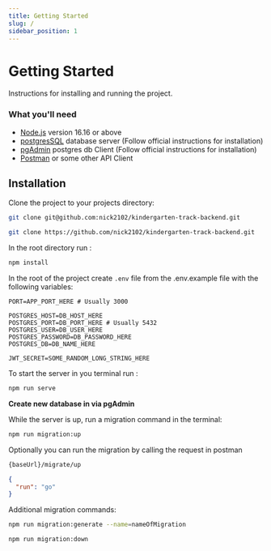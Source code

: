 ```yaml
---
title: Getting Started
slug: /
sidebar_position: 1
---
```


# Getting Started

Instructions for installing and running the project.

### What you'll need

- [Node.js](https://nodejs.org/en/download/) version 16.16 or above
- [postgresSQL](https://www.postgresql.org/download/) database server (Follow official instructions for installation)
- [pgAdmin](https://www.pgadmin.org/download/) postgres db Client (Follow official instructions for installation)
- [Postman](https://www.postman.com/) or some other API Client

## Installation

Clone the project to your projects directory:

```bash title="via SSH"
git clone git@github.com:nick2102/kindergarten-track-backend.git
```

```bash title="via HTTPS"
git clone https://github.com/nick2102/kindergarten-track-backend.git
```

In the root directory run :

```bash
npm install
```

In the root of the project create `.env` file from the .env.example file with the following variables:

```dotenv
PORT=APP_PORT_HERE # Usually 3000

POSTGRES_HOST=DB_HOST_HERE
POSTGRES_PORT=DB_PORT_HERE # Usually 5432
POSTGRES_USER=DB_USER_HERE
POSTGRES_PASSWORD=DB_PASSWORD_HERE
POSTGRES_DB=DB_NAME_HERE

JWT_SECRET=SOME_RANDOM_LONG_STRING_HERE
```

To start the server in you terminal run :

```bash
npm run serve
```

**Create new database in via pgAdmin**

While the server is up, run a migration command in the terminal:

```bash
npm run migration:up
```

Optionally you can run the migration by calling the request in postman
```bash title="src\controllers\Migration\Migration.controller.ts"
{baseUrl}/migrate/up
```

```json title="Body: "
{
  "run": "go"
}
```

Additional migration commands:

```bash title="for creating new migration files"
npm run migration:generate --name=nameOfMigration
```

```bash title="for rolling back the last migration"
npm run migration:down
```